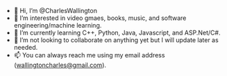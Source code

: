 - 👋 Hi, I’m @CharlesWallington
- 👀 I’m interested in video gmaes, books, music, and software engineering/machine learning.
- 🌱 I’m currently learning C++, Python, Java, Javascript, and ASP.Net/C#.
- 💞️ I’m not looking to collaborate on anything yet but I will update later as needed.
- 📫 You can always reach me using my email address (wallingtoncharles@gmail.com).

<!---
CharlesWallington/CharlesWallington is a ✨ special ✨ repository because its `README.md` (this file) appears on your GitHub profile.
You can click the Preview link to take a look at your changes.
--->
